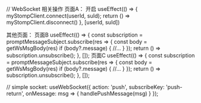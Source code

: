  // WebSocket 相关操作
 页面A： 开启
  useEffect(() => {
    myStompClient.connect(userId, suId);
    return () => myStompClient.disconnect()
  }, [userId, suId])

  其他页面：
  页面B
  useEffect(() => {
    const subscription = promptMessageSubject.subscribe(res => {
      const body = getWsMsgBody(res)
      if (body?.message) {
        //...
      }
    });
    return () => subscription.unsubscribe();
  }, []);
  页面C
  useEffect(() => {
    const subscription = promptMessageSubject.subscribe(res => {
      const body = getWsMsgBody(res)
      if (body?.message) {
        //...
      }
    });
    return () => subscription.unsubscribe();
  }, []);

  // simple socket:
   useWebSocket({
    action: 'push',
    subscribeKey: 'push-return',
    onMessage: msg => {
      handlePushMessage(msg)
    }
  });